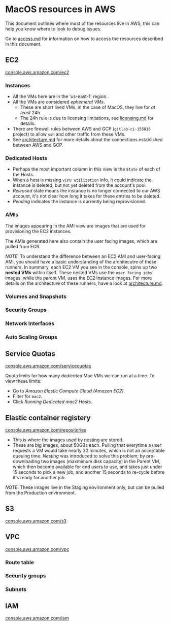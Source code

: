 # MacOS resources in AWS

This document outlines where most of the resources live in AWS, this can help you know where to look to debug issues.

Go to [access.md](./access.md) for information on how to access the resources described in this document.

## EC2

[console.aws.amazon.com/ec2](https://us-east-1.console.aws.amazon.com/ec2/home?region=us-east-1)

### Instances

- All the VMs here are in the 'us-east-1' region.
- All the VMs are considered _ephemeral VMs_.
  - These are short lived VMs, in the case of MacOS, they live for _at least_ 24h.
  - The 24h rule is due to licensing limitations, see [licensing.md](./licensing.md) for details.
- There are firewall rules between AWS and GCP (`gitlab-ci-155816` project) to allow `ssh` and other traffic from these VMs.
- See [architecture.md](./architecture.md) for more details about the connections established between AWS and GCP.

### Dedicated Hosts

- Perhaps the most important column in this view is the `State` of each of the Hosts.
- When a host is missing `vCPU utilization` info, it could indicate the instance is deleted, but not yet deleted from the account's pool.
- _Released_ state means the instance is no longer connected to our AWS account, it's not clear how long it takes for these entries to be deleted.
- _Pending_ indicates the instance is currently being reprovisioned.

### AMIs

The images appearing in the AMI view are images that are used for provisioning the EC2 instances.

The AMIs generated here also contain the user facing images, which are pulled from ECR.

*NOTE*: To understand the difference between an EC2 AMI and user-facing AMI, you should have a basic understanding of the architecutre of these runners.
In summary, each EC2 VM you see in the console, spins up two **nested VMs** within itself.
These nested VMs use the `user facing jobs` images, while the parent VM, uses the EC2 instance images.
For more details on the architecture of these runners, have a look at [architecture.md](./architecture.md).

### Volumes and Snapshots

### Security Groups

### Network Interfaces

### Auto Scaling Groups

## Service Quotas

[console.aws.amazon.com/servicequotas](https://us-east-1.console.aws.amazon.com/servicequotas/home?region=us-east-1#)

Quota limits for how many _dedicated_ Mac VMs we can run at a time. To view these limits:

- Go to _Amazon Elastic Compute Cloud (Amazon EC2)_.
- Filter for `mac2`.
- Click _Running Dedicated mac2 Hosts_.

## Elastic container registery

[console.aws.amazon.com/repositories](https://us-east-1.console.aws.amazon.com/ecr/repositories?region=us-east-1)

- This is where the images used by [nesting](./architecture.md#nesting) are stored.
- These are big images, about 50GBs each. Pulling that everytime a user requests a VM would take nearly 30 minutes, which is not an acceptable queuing time. _Nesting_ was introduced to solve this problem; by pre-downloading two images (maxmimum disk capacity) in the Parent VM, which then become available for end users to use, and takes just under 15 seconds to pick a new job, and another 15 seconds to re-cycle before it's ready for another job.

*NOTE*: These images live in the Staging environment only, but can be pulled from the Production environment.

## S3

[console.aws.amazon.com/s3](https://s3.console.aws.amazon.com/s3/home?region=us-east-1)

## VPC

[console.aws.amazon.com/vpc](https://us-east-1.console.aws.amazon.com/vpcconsole/home?region=us-east-1#Home:)

### Route table

### Security groups

### Subnets

## IAM

[console.aws.amazon.com/iam](https://us-east-1.console.aws.amazon.com/iamv2/home?region=us-east-1#/home)

